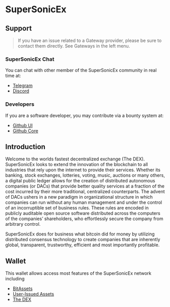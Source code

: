 # SuperSonicEx

## Support

>If you have an issue related to a Gateway provider, please be sure to contact them directly. See Gateways in the left menu.

### SuperSonicEx Chat
You can chat with other member of the SuperSonicEx community in real time at:

- [Telegram](https://t.me/SuperSonicExDEX)
- [Discord](https://discord.gg/GsjQfAJ)

### Developers
If you are a software developer, you may contribute via a bounty system at:

- [Github UI](https://github.com/supersonicex/supersonicex-ui)
- [Github Core](https://github.com/supersonicex/supersonicex-core) 

## Introduction
Welcome to the worlds fastest decentralized exchange (The DEX).
SuperSonicEx looks to extend the innovation of the blockchain to all industries
that rely upon the internet to provide their services. Whether its banking,
stock exchanges, lotteries, voting, music, auctions or many others, a digital
public ledger allows for the creation of distributed autonomous companies (or
DACs) that provide better quality services at a fraction of the cost incurred by
their more traditional, centralized counterparts. The advent of DACs ushers in a
new paradigm in organizational structure in which companies can run without any
human management and under the control of an incorruptible set of business
rules. These rules are encoded in publicly auditable open source software
distributed across the computers of the companies’ shareholders, who
effortlessly secure the company from arbitrary control.

SuperSonicEx does for business what bitcoin did for money by utilizing distributed
consensus technology to create companies that are inherently global,
transparent, trustworthy, efficient and most importantly profitable.

## Wallet
This wallet allows access most features of the SuperSonicEx network including

- [BitAssets](/help/assets/mpa)
- [User-Issued Assets](/help/assets/uia)
- [The DEX](/help/dex/introduction)
